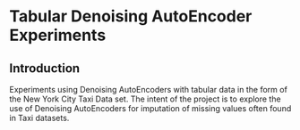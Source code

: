# Tabular Denoising AutoEncoder Experiments

## Introduction

Experiments using Denoising AutoEncoders with tabular data in the form of the New York City 
Taxi Data set. The intent of the project is to explore the use of Denoising AutoEncoders for imputation of 
missing values often found in Taxi datasets.

